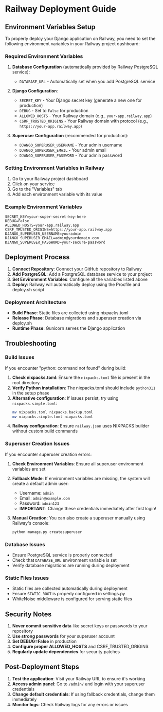 # Railway Deployment Guide

## Environment Variables Setup

To properly deploy your Django application on Railway, you need to set the following environment variables in your Railway project dashboard:

### Required Environment Variables

1. **Database Configuration** (automatically provided by Railway PostgreSQL service):
   - `DATABASE_URL` - Automatically set when you add PostgreSQL service

2. **Django Configuration**:
   - `SECRET_KEY` - Your Django secret key (generate a new one for production)
   - `DEBUG` - Set to `False` for production
   - `ALLOWED_HOSTS` - Your Railway domain (e.g., `your-app.railway.app`)
   - `CSRF_TRUSTED_ORIGINS` - Your Railway domain with protocol (e.g., `https://your-app.railway.app`)

3. **Superuser Configuration** (recommended for production):
   - `DJANGO_SUPERUSER_USERNAME` - Your admin username
   - `DJANGO_SUPERUSER_EMAIL` - Your admin email
   - `DJANGO_SUPERUSER_PASSWORD` - Your admin password

### Setting Environment Variables in Railway

1. Go to your Railway project dashboard
2. Click on your service
3. Go to the "Variables" tab
4. Add each environment variable with its value

### Example Environment Variables

```
SECRET_KEY=your-super-secret-key-here
DEBUG=False
ALLOWED_HOSTS=your-app.railway.app
CSRF_TRUSTED_ORIGINS=https://your-app.railway.app
DJANGO_SUPERUSER_USERNAME=youradmin
DJANGO_SUPERUSER_EMAIL=admin@yourdomain.com
DJANGO_SUPERUSER_PASSWORD=your-secure-password
```

## Deployment Process

1. **Connect Repository**: Connect your GitHub repository to Railway
2. **Add PostgreSQL**: Add a PostgreSQL database service to your project
3. **Set Environment Variables**: Configure all the variables listed above
4. **Deploy**: Railway will automatically deploy using the Procfile and deploy.sh script

### Deployment Architecture

- **Build Phase**: Static files are collected using nixpacks.toml
- **Release Phase**: Database migrations and superuser creation via deploy.sh
- **Runtime Phase**: Gunicorn serves the Django application

## Troubleshooting

### Build Issues

If you encounter "python: command not found" during build:

1. **Check nixpacks.toml**: Ensure the `nixpacks.toml` file is present in the root directory
2. **Verify Python installation**: The nixpacks.toml should include `python311` in the setup phase
3. **Alternative configuration**: If issues persist, try using `nixpacks.simple.toml`:
   ```bash
   mv nixpacks.toml nixpacks.backup.toml
   mv nixpacks.simple.toml nixpacks.toml
   ```
4. **Railway configuration**: Ensure `railway.json` uses NIXPACKS builder without custom build commands

### Superuser Creation Issues

If you encounter superuser creation errors:

1. **Check Environment Variables**: Ensure all superuser environment variables are set
2. **Fallback Mode**: If environment variables are missing, the system will create a default admin user:
   - Username: `admin`
   - Email: `admin@example.com`
   - Password: `admin123`
   - **IMPORTANT**: Change these credentials immediately after first login!

3. **Manual Creation**: You can also create a superuser manually using Railway's console:
   ```bash
   python manage.py createsuperuser
   ```

### Database Issues

- Ensure PostgreSQL service is properly connected
- Check that `DATABASE_URL` environment variable is set
- Verify database migrations are running during deployment

### Static Files Issues

- Static files are collected automatically during deployment
- Ensure `STATIC_ROOT` is properly configured in settings.py
- WhiteNoise middleware is configured for serving static files

## Security Notes

1. **Never commit sensitive data** like secret keys or passwords to your repository
2. **Use strong passwords** for your superuser account
3. **Set DEBUG=False** in production
4. **Configure proper ALLOWED_HOSTS** and CSRF_TRUSTED_ORIGINS
5. **Regularly update dependencies** for security patches

## Post-Deployment Steps

1. **Test the application**: Visit your Railway URL to ensure it's working
2. **Access admin panel**: Go to `/admin/` and login with your superuser credentials
3. **Change default credentials**: If using fallback credentials, change them immediately
4. **Monitor logs**: Check Railway logs for any errors or issues
